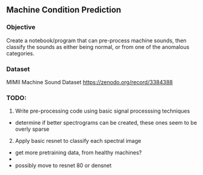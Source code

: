 ## Machine Condition Prediction

### Objective
Create a notebook/program that can pre-process machine sounds, then classify the sounds as either being normal, or from one of the anomalous categories.

### Dataset

MIMII Machine Sound Dataset
https://zenodo.org/record/3384388

### TODO:

1. Write pre-processing code using basic signal processsing techniques
- determine if better spectrograms can be created, these ones seem to be
overly sparse

2. Apply basic resnet to classify each spectral image
- get more pretraining data, from healthy machines?
- 
- possibly move to resnet 80 or densnet 
